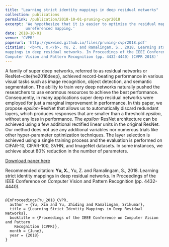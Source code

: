 ```yaml
---
title: "Learning strict identity mappings in deep residual networks"
collection: publications
permalink: /publication/2018-10-01-pruning-cvpr2018
excerpt: 'We hypothesize that it is easier to optimize the residual mapping than to optimize the original,
         unreferenced mapping.'
date: 2018-10-01
venue: 'CVPR'
paperurl: 'http://yuxwind.github.io/files/pruning-cvpr2018.pdf'
citation: '<b>Yu, X.</b>, Yu, Z. and Ramalingam, S., 2018. Learning strict identity
mappings in deep residual networks. In Proceedings of the IEEE Conference on
Computer Vision and Pattern Recognition (pp. 4432-4440) (CVPR 2018)'
---
```


A family of super deep networks, referred to as residual networks or
ResNet~cite{he2016deep}, achieved record-beating performance in various visual
tasks such as image recognition, object detection, and semantic segmentation.
The ability to train very deep networks naturally pushed the researchers to use
enormous resources to achieve the best performance. Consequently, in many
applications super deep residual networks were employed for just a marginal
improvement in performance. In this paper, we propose $epsilon$-ResNet that
allows us to automatically discard redundant layers, which produces responses
that are smaller than a threshold $epsilon$, without any loss in performance.
The $epsilon$-ResNet architecture can be achieved using a few additional
rectified linear units in the original ResNet. Our method does not use any
additional variables nor numerous trials like other hyper-parameter optimization
techniques. The layer selection is achieved using a single training process and
the evaluation is performed on CIFAR-10, CIFAR-100, SVHN, and ImageNet datasets.
In some instances, we achieve about 80% reduction in the number of parameters.

[Download paper here](http://yuxwind.github.io/files/pruning-cvpr2018.pdf)

Recommended citation:  <b>Yu, X.</b>, Yu, Z. and Ramalingam, S., 2018. Learning strict identity mappings in
deep residual networks. In Proceedings of the IEEE Conference on Computer Vision
and Pattern Recognition (pp. 4432-4440).

<code>
@InProceedings{Yu_2018_CVPR,
  author = {Yu, Xin and Yu, Zhiding and Ramalingam, Srikumar},
  title = {Learning Strict Identity Mappings in Deep Residual Networks},
  booktitle = {Proceedings of the IEEE Conference on Computer Vision and Pattern
    Recognition (CVPR)},
  month = {June},
  year = {2018}
}
<code>
